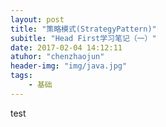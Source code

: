 ```yaml
---
layout: post
title: "策略模式(StrategyPattern)"
subitle: "Head First学习笔记（一）"
date: 2017-02-04 14:12:11
atuhor: "chenzhaojun"
header-img: "img/java.jpg"
tags:
    - 基础
---
```


test